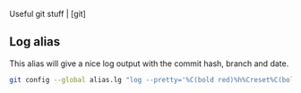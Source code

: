 Useful git stuff | [git]

## Log alias

This alias will give a nice log output with the commit hash, branch and date.

```sh
git config --global alias.lg "log --pretty='%C(bold red)%h%Creset%C(bold yellow)%d%Creset %s %C(cyan) (%ar)%Creset'"
```
